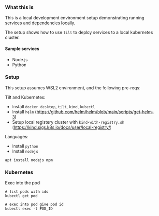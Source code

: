 ### What this is
This is a local development environment setup demonstrating running services and dependencies locally.

The setup shows how to use `tilt` to deploy services to a local kubernetes cluster.

#### Sample services
- Node.js
- Python

### Setup
This setup assumes WSL2 environment, and the following pre-reqs:

Tilt and Kubernetes:
- Install `docker desktop`, `tilt`, `kind`, `kubectl`
- Install `helm` (https://github.com/helm/helm/blob/main/scripts/get-helm-3)
- Setup local registery cluster with `kind-with-registry.sh` (https://kind.sigs.k8s.io/docs/user/local-registry/)

Languages:
- Install `python`
- Install `nodejs`
```
apt install nodejs npm
```

### Kubernetes 
Exec into the pod
```
# list pods with ids
kubectl get pod

# exec into pod give pod id
kubectl exec -t POD_ID
```

